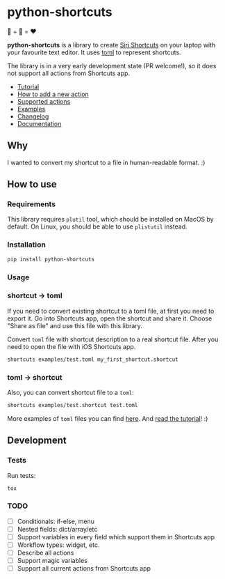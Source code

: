 # python-shortcuts

🍏 + 🐍 = ❤️

**python-shortcuts** is a library to create [Siri Shortcuts](https://support.apple.com/en-ae/guide/shortcuts/welcome/ios) on your laptop with your favourite text editor.
It uses [toml](https://github.com/toml-lang/toml) to represent shortcuts.

The library is in a very early development state (PR welcome!), so it does not support all actions from Shortcuts app.

* [Tutorial](docs/tutorial.md)
* [How to add a new action](docs/new_action.md)
* [Supported actions](docs/actions.md)
* [Examples](examples/)
* [Changelog](docs/CHANGELOG.md)
* [Documentation](docs/)

## Why

I wanted to convert my shortcut to a file in human-readable format. :)

## How to use

### Requirements

This library requires `plutil` tool, which should be installed on MacOS by default.
On Linux, you should be able to use `plistutil` instead.

### Installation

```bash
pip install python-shortcuts
```

### Usage

### shortcut → toml

If you need to convert existing shortcut to a toml file, at first you need to export it.
Go into Shortcuts app, open the shortcut and share it. Choose "Share as file" and use this file with this library.

Convert `toml` file with shortcut description to a real shortcut file.
After you need to open the file with iOS Shortcuts app.

```bash
shortcuts examples/test.toml my_first_shortcut.shortcut
```

### toml → shortcut

Also, you can convert shortcut file to a `toml`:

```bash
shortcuts examples/test.shortcut test.toml
```

More examples of `toml` files you can find [here](examples/).
And [read the tutorial](docs/tutorial.md)! :)

## Development

### Tests

Run tests:

```bash
tox
```

### TODO

* ☐ Conditionals: if-else, menu
* ☐ Nested fields: dict/array/etc
* ☐ Support variables in every field which support them in Shortcuts app
* ☐ Workflow types: widget, etc.
* ☐ Describe all actions
* ☐ Support magic variables
* ☐ Support all current actions from Shortcuts app
